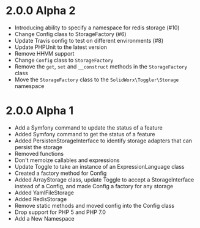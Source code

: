 2.0.0 Alpha 2
=============

  * Introducing ability to specify a namespace for redis storage (#10)
  * Change Config class to StorageFactory (#6)
  * Update Travis config to test on different environments (#8)
  * Update PHPUnit to the latest version
  * Remove HHVM support
  * Change `Config` class to `StorageFactory`
  * Remove the `get`, `set` and `__construct` methods in the `StorageFactory` class
  * Move the `StorageFactory` class to the `SolidWorx\Toggler\Storage` namespace

2.0.0 Alpha 1
=============

  * Add a Symfony command to update the status of a feature
  * Added Symfony command to get the status of a feature
  * Added PersistenStorageInterface to identify storage adapters that can persist the storage
  * Removed functions
  * Don't memoize callables and expressions
  * Update Toggle to take an instance of an ExpressionLanguage class
  * Created a factory method for Config
  * Added ArrayStorage class, update Toggle to accept a StorageInterface instead of a Config, and made Config a factory for any storage
  * Added YamlFileStorage
  * Added RedisStorage
  * Remove static methods and moved config into the Config class
  * Drop support for PHP 5 and PHP 7.0
  * Add a New Namespace
